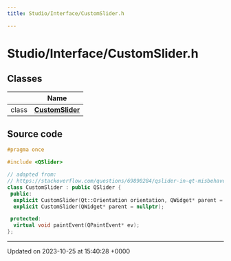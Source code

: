 ```yaml
---
title: Studio/Interface/CustomSlider.h

---
```


# Studio/Interface/CustomSlider.h



## Classes

|                | Name           |
| -------------- | -------------- |
| class | **[CustomSlider](../Classes/classCustomSlider.md)**  |




## Source code

```cpp
#pragma once

#include <QSlider>

// adapted from:
// https://stackoverflow.com/questions/69890284/qslider-in-qt-misbehaves-in-new-macos-monterey-v12-0-1-any-workaround/69890285#69890285
class CustomSlider : public QSlider {
 public:
  explicit CustomSlider(Qt::Orientation orientation, QWidget* parent = nullptr) : QSlider(orientation, parent){};
  explicit CustomSlider(QWidget* parent = nullptr);

 protected:
  virtual void paintEvent(QPaintEvent* ev);
};
```


-------------------------------

Updated on 2023-10-25 at 15:40:28 +0000
